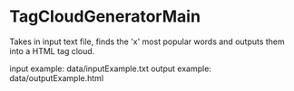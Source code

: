 # TagCloudGeneratorMain
Takes in input text file, finds the 'x' most popular words and outputs them into a HTML tag cloud.

input example: data/inputExample.txt
output example: data/outputExample.html
